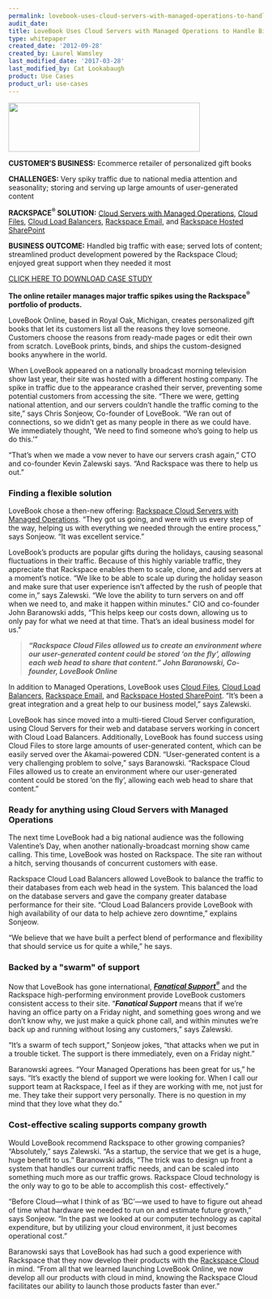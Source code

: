 ```yaml
---
permalink: lovebook-uses-cloud-servers-with-managed-operations-to-handle-big-traffic/
audit_date:
title: LoveBook Uses Cloud Servers with Managed Operations to Handle Big Traffic
type: whitepaper
created_date: '2012-09-28'
created_by: Laurel Wamsley
last_modified_date: '2017-03-28'
last_modified_by: Cat Lookabaugh
product: Use Cases
product_url: use-cases
---
```


<a href="https://lovebookonline.com/">
   <img src="{% asset_path use-cases/lovebook-uses-cloud-servers-with-managed-operations-to-handle-big-traffic/LoveBookOnlineLogo.png %}" width="378" height="97" />
</a>


**CUSTOMER’S BUSINESS:** Ecommerce retailer of personalized gift books

**CHALLENGES:** Very spiky traffic due to national media attention and
seasonality; storing and serving up large amounts of user-generated
content

**RACKSPACE<sup>&reg;</sup> SOLUTION:** [Cloud Servers with Managed
Operations](http://www.rackspace.com/cloud/managed_cloud/), [Cloud
Files](http://www.rackspace.com/cloud/cloud_hosting_products/files/),
[Cloud Load
Balancers](http://www.rackspace.com/cloud/cloud_hosting_products/loadbalancers/),
[Rackspace
Email](http://www.rackspace.com/apps/email_hosting/rackspace_email/),
and [Rackspace Hosted
SharePoint](http://www.rackspace.com/apps/file_sharing/hosted_sharepoint/)

**BUSINESS OUTCOME:** Handled big traffic with ease; served lots of
content; streamlined product development powered by the Rackspace Cloud;
enjoyed great support when they needed it most

[CLICK HERE TO DOWNLOAD CASE STUDY](http://c179631.r31.cf0.rackcdn.com/CaseStudy_LoveBook_final.pdf)

**The online retailer manages major traffic spikes using the
Rackspace<sup>&reg;</sup> portfolio of products.**

LoveBook Online, based in Royal Oak, Michigan, creates personalized gift
books that let its customers list all the reasons they love someone.
Customers choose the reasons from ready-made pages or edit their own
from scratch. LoveBook prints, binds, and ships the custom-designed
books anywhere in the world.

When LoveBook appeared on a nationally broadcast morning television show
last year, their site was hosted with a different hosting company. The
spike in traffic due to the appearance crashed their server, preventing
some potential customers from accessing the site. “There we were,
getting national attention, and our servers couldn’t handle the traffic
coming to the site,” says Chris Sonjeow, Co-founder of LoveBook. “We ran
out of connections, so we didn’t get as many people in there as we could
have. We immediately thought, ‘We need to find someone who’s going to
help us do this.’”

“That’s when we made a vow never to have our servers crash again,” CTO
and co-founder Kevin Zalewski says. “And Rackspace was there to help us
out.”

### Finding a flexible solution

LoveBook chose a then-new offering: [Rackspace Cloud Servers with
Managed Operations](http://www.rackspace.com/cloud/managed_cloud/).
“They got us going, and were with us every step of the way, helping us
with everything we needed through the entire process,” says Sonjeow. “It
was excellent service.”

LoveBook’s products are popular gifts during the holidays, causing
seasonal fluctuations in their traffic. Because of this highly variable
traffic, they appreciate that Rackspace enables them to scale, clone,
and add servers at a moment’s notice. “We like to be able to scale up
during the holiday season and make sure that user experience isn’t
affected by the rush of people that come in,” says Zalewski. “We love
the ability to turn servers on and off when we need to, and make it
happen within minutes.” CIO and co-founder John Baranowski adds, “This
helps keep our costs down, allowing us to only pay for what we need at
that time. That’s an ideal business model for us."

> ***“Rackspace Cloud Files allowed us to create an environment where
> our user-generated content could be stored ‘on the fly’, allowing each
> web head to share that content.” John Baranowski, Co-founder, LoveBook
> Online***

In addition to Managed Operations, LoveBook uses [Cloud
Files](http://www.rackspace.com/cloud/cloud_hosting_products/files/),
[Cloud Load
Balancers](http://www.rackspace.com/cloud/cloud_hosting_products/loadbalancers/),
[Rackspace
Email](http://www.rackspace.com/apps/email_hosting/rackspace_email/),
and [Rackspace Hosted
SharePoint](http://www.rackspace.com/apps/file_sharing/hosted_sharepoint/).
“It’s been a great integration and a great help to our business model,”
says Zalewski.

LoveBook has since moved into a multi-tiered Cloud Server configuration,
using Cloud Servers for their web and database servers working in
concert with Cloud Load Balancers. Additionally, LoveBook has found
success using Cloud Files to store large amounts of user-generated
content, which can be easily served over the Akamai-powered CDN.
“User-generated content is a very challenging problem to solve,” says
Baranowski. “Rackspace Cloud Files allowed us to create an environment
where our user-generated content could be stored ‘on the fly’, allowing
each web head to share that content.”

### Ready for anything using Cloud Servers with Managed Operations

The next time LoveBook had a big national audience was the following
Valentine’s Day, when another nationally-broadcast morning show came
calling. This time, LoveBook was hosted on Rackspace. The site ran
without a hitch, serving thousands of concurrent customers with ease.

Rackspace Cloud Load Balancers allowed LoveBook to balance the traffic
to their databases from each web head in the system. This balanced the
load on the database servers and gave the company greater database
performance for their site. “Cloud Load Balancers provide LoveBook with
high availability of our data to help achieve zero downtime,” explains
Sonjeow.

“We believe that we have built a perfect blend of performance and
flexibility that should service us for quite a while,” he says.

### Backed by a "swarm" of support

Now that LoveBook has gone international, [***Fanatical
Support<sup>&reg;</sup>***](http://www.rackspace.com/whyrackspace/support/) and the
Rackspace high-performing environment provide LoveBook customers
consistent access to their site. “***Fanatical Support*** means that if we’re
having an office party on a Friday night, and something goes wrong and
we don’t know why, we just make a quick phone call, and within minutes
we’re back up and running without losing any customers,” says Zalewski.

“It’s a swarm of tech support,” Sonjeow jokes, “that attacks when we put
in a trouble ticket. The support is there immediately, even on a Friday
night.”

Baranowski agrees. “Your Managed Operations has been great for us,” he
says. “It’s exactly the blend of support we were looking for. When I
call our support team at Rackspace, I feel as if they are working with
me, not just for me. They take their support very personally. There is
no question in my mind that they love what they do.”

### Cost-effective scaling supports company growth

Would LoveBook recommend Rackspace to other growing companies?
“Absolutely,” says Zalewski. “As a startup, the service that we get is a
huge, huge benefit to us.” Baranowski adds, “The trick was to design up
front a system that handles our current traffic needs, and can be scaled
into something much more as our traffic grows. Rackspace Cloud
technology is the only way to go to be able to accomplish this cost-
effectively.”

“Before Cloud—what I think of as ‘BC’—we used to have to figure out
ahead of time what hardware we needed to run on and estimate future
growth,” says Sonjeow. “In the past we looked at our computer technology
as capital expenditure, but by utilizing your cloud environment, it just
becomes operational cost.”

Baranowski says that LoveBook has had such a good experience with
Rackspace that they now develop their products with the [Rackspace
Cloud](http://www.rackspace.com/cloud/) in mind. “From all that we
learned launching LoveBook Online, we now develop all our products with
cloud in mind, knowing the Rackspace Cloud facilitates our ability to
launch those products faster than ever.”

